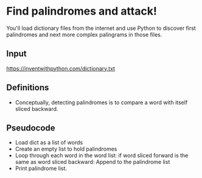 # Find palindromes and attack!

You'll load dictionary files from the internet and use Python to discover first palindromes and next more complex palingrams in those files.

## Input

https://inventwithpython.com/dictionary.txt

## Definitions

- Conceptually, detecting palindromes is to compare a word with itself sliced backward.

## Pseudocode

- Load dict as a list of words
- Create an empty list to hold palindromes
- Loop through each word in the word list:
    if word sliced forward is the same as word sliced backward:
        Append to the palindrome list
- Print palindrome list.